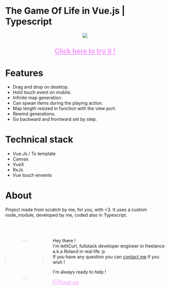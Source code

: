 # The Game Of Life in Vue.js | Typescript

<p style="text-align: center;"><img src="https://res.cloudinary.com/duydvdaxd/image/upload/v1587660536/Vue-Sprint/vue-gol-ts_zmzhic.gif"></p>

<h2 style="text-align: center;" ><a style="Color: #f694ff;" href="https://gameoflife-ts.web.app/" >Click here to try it !</a></h2>

# Features

- Drag and drop on desktop.
- Hold touch event on mobile.
- Infinite map generation.
- Can spwan items during the playing action.
- Map length resized in function with the view port.
- Rewind generations.
- Go backward and frontward set by step.

# Technical stack
- Vue.Js / Ts template
- Canvas
- VueX
- RxJs
- Vue touch envents

# About
Project made from scratch by me, for you, with <3. 
It uses a custom node_module, developed by me, coded also in Typescript.

<div style="display: flex; justify-content: start; margin-top: 50px; align-items: center;">
    <div>
        <img style="border-radius: 100px; width: 120px;" src="https://res.cloudinary.com/duydvdaxd/image/upload/w_120,c_fill,ar_1:1,g_auto/v1587723517/Rodeooo_khmmmu.jpg"/>
    </div>
    <div style="margin-left: 30px;">
        <p>Hey there !</br>
        I'm letItCurl, fullstack developer engineer in freelance a.k.a Roland in real life :p</br>
        If you have any question you can <a href="https://www.linkedin.com/in/roland-lopez-developer/?locale=en_US">contact me</a> if you wish !</p>
        <p>I'm always ready to help !</p>
        <div style="display: flex; justify-content: start; align-items: center; color: #f694ff;"><svg style="width: 20px; color: #f694ff; margin-right: 3px;" aria-hidden="true" focusable="false" data-prefix="fal" data-icon="envelope" role="img" xmlns="http://www.w3.org/2000/svg" viewBox="0 0 512 512" class="svg-inline--fa fa-envelope fa-w-16 fa-lg"><path fill="currentColor" d="M464 64H48C21.5 64 0 85.5 0 112v288c0 26.5 21.5 48 48 48h416c26.5 0 48-21.5 48-48V112c0-26.5-21.5-48-48-48zM48 96h416c8.8 0 16 7.2 16 16v41.4c-21.9 18.5-53.2 44-150.6 121.3-16.9 13.4-50.2 45.7-73.4 45.3-23.2.4-56.6-31.9-73.4-45.3C85.2 197.4 53.9 171.9 32 153.4V112c0-8.8 7.2-16 16-16zm416 320H48c-8.8 0-16-7.2-16-16V195c22.8 18.7 58.8 47.6 130.7 104.7 20.5 16.4 56.7 52.5 93.3 52.3 36.4.3 72.3-35.5 93.3-52.3 71.9-57.1 107.9-86 130.7-104.7v205c0 8.8-7.2 16-16 16z"class=""></path></svg><a style="color: #f694ff;" href="mailto:someone@yoursite.com?subject=Hey! Are you available?">Email me</a></div>
    </div>
</div>

